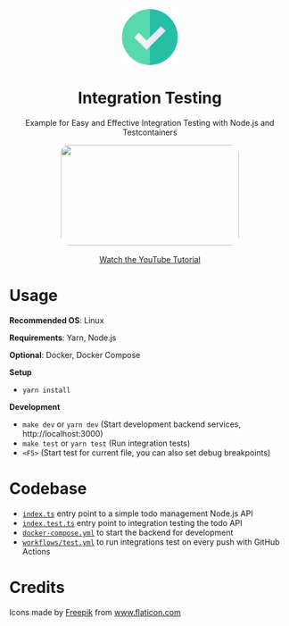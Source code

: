 <div align="center">
  <a href="https://github.com/flolu/auth">
    <img width="100px" height="auto" src="./.github/check.png" />
  </a>
  <br>
  <h1>Integration Testing</h1>
  <p>Example for Easy and Effective Integration Testing with Node.js and Testcontainers</p>
  <a href="https://youtu.be/XXX">
    <img width="320px" height="180px" src="https://img.youtube.com/vi/XXX/mqdefault.jpg" style="border-radius: 1rem;" />
    <p>Watch the YouTube Tutorial</p>
  </a>
</div>

# Usage

**Recommended OS**: Linux

**Requirements**: Yarn, Node.js

**Optional**: Docker, Docker Compose

**Setup**

- `yarn install`

**Development**

- `make dev` or `yarn dev` (Start development backend services, http://localhost:3000)
- `make test` or `yarn test` (Run integration tests)
- `<F5>` (Start test for current file, you can also set debug breakpoints)

# Codebase

- [`index.ts`](index.ts) entry point to a simple todo management Node.js API
- [`index.test.ts`](index.test.ts) entry point to integration testing the todo API
- [`docker-compose.yml`](docker-compose.yml) to start the backend for development
- [`workflows/test.yml`](.github/workflows/test.yml) to run integrations test on every push with GitHub Actions

# Credits

<div>Icons made by <a href="https://www.freepik.com" title="Freepik">Freepik</a> from <a href="https://www.flaticon.com/" title="Flaticon">www.flaticon.com</a></div>
